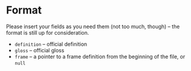 # Format

Please insert your fields as you need them (not too much, though) – the format is still up for consideration.

* `definition` – official definition
* `gloss` – official gloss
* `frame` – a pointer to a frame definition from the beginning of the file, or `null`
